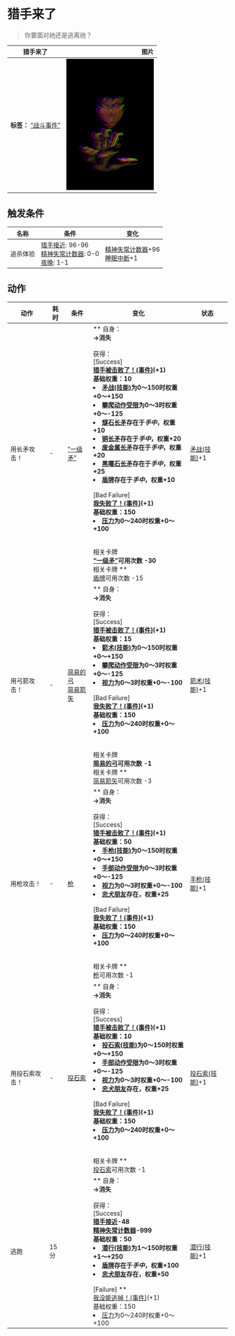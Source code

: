 # 猎手来了  
> 你要面对祂还是逃离祂？  
  
  猎手来了  |   图片   
 ----  |  ----:   
 **标签：**	[“战斗事件”](tag_FightEvent.md)  |  <img decoding="async" src="Sprite/Hunter.png" href="a.md" style="max-width:300px;max-height:300px;">   
  
## 触发条件  
名称  |  条件  |  变化  
----  |  ----  |  ----  
追杀体验  |  [猎手接近](HuntersProximity.md): 96-96<br>[精神失常计数器](PsychoCounter.md): 0-0<br>[夜晚](IsNight.md): 1-1  |  [精神失常计数器](PsychoCounter.md)+96<br>[睡眠中断](SleepInterrupt.md)+1  
## 动作  
动作  |  耗时  |  条件  |  变化  |  状态  
----  |  ----  |  ----  |  ----  |  ----  
用长矛攻击！<br>  |  -  |  [“一级矛”](tag_Spear.md)  |  ** 自身：**<br>→消失<br><br>** 获得： **<br>** [Success] **<br>  [猎手被击败了！(事件)](Event_HunterFightSuccess.md)(+1)<br>基础权重：10<li>[矛战(技能)](Skill_SpearFighting.md)为0～150时权重+0～+150</li><li>[攀爬动作受限](ModifierClimb.md)为0～3时权重+0～-125</li><li>[燧石长矛](SpearFlint.md)存在于*手中*，权重+10</li><li>[铜长矛](SpearCopper.md)存在于*手中*，权重+20</li><li>[废金属长矛](SpearScrap.md)存在于*手中*，权重+20</li><li>[黑曜石长矛](SpearObsidian.md)存在于*手中*，权重+25</li><li>[盾牌](Shield.md)存在于*手中*，权重+10</li><br>** [Bad Failure] **<br>  [我失败了！(事件)](Event_HunterFightBadFailure.md)(+1)<br>基础权重：150<li>[压力](Stress.md)为0～240时权重+0～+100</li><br><br>** 相关卡牌 **<br>[“一级矛”](tag_Spear.md)可用次数  -30<br>** 相关卡牌 **<br>[盾牌](Shield.md)可用次数  -15  |  [矛战(技能)](Skill_SpearFighting.md)+1  
用弓箭攻击！<br>  |  -  |  [简易的弓](BowRustic.md)<br>[简易箭矢](ArrowSimple.md)  |  ** 自身：**<br>→消失<br><br>** 获得： **<br>** [Success] **<br>  [猎手被击败了！(事件)](Event_HunterFightSuccess.md)(+1)<br>基础权重：15<li>[箭术(技能)](Skill_Archery.md)为0～150时权重+0～+150</li><li>[攀爬动作受限](ModifierClimb.md)为0～3时权重+0～-125</li><li>[视力](Myopia.md)为0～3时权重+0～-100</li><br>** [Bad Failure] **<br>  [我失败了！(事件)](Event_HunterFightBadFailure.md)(+1)<br>基础权重：150<li>[压力](Stress.md)为0～240时权重+0～+100</li><br><br>** 相关卡牌 **<br>[简易的弓](BowRustic.md)可用次数  -1<br>** 相关卡牌 **<br>[简易箭矢](ArrowSimple.md)可用次数  -3  |  [箭术(技能)](Skill_Archery.md)+1  
用枪攻击！<br>  |  -  |  [枪](Gun.md)  |  ** 自身：**<br>→消失<br><br>** 获得： **<br>** [Success] **<br>  [猎手被击败了！(事件)](Event_HunterFightSuccess.md)(+1)<br>基础权重：50<li>[手枪(技能)](Skill_Handguns.md)为0～150时权重+0～+150</li><li>[手部动作受限](ModifierHand.md)为0～3时权重+0～-125</li><li>[视力](Myopia.md)为0～3时权重+0～-100</li><li>[忠犬朋友](DogFriend.md)存在，权重+25</li><br>** [Bad Failure] **<br>  [我失败了！(事件)](Event_HunterFightBadFailure.md)(+1)<br>基础权重：150<li>[压力](Stress.md)为0～240时权重+0～+100</li><br><br>** 相关卡牌 **<br>[枪](Gun.md)可用次数  -1  |  [手枪(技能)](Skill_Handguns.md)+1  
用投石索攻击！<br>  |  -  |  [投石索](Sling.md)  |  ** 自身：**<br>→消失<br><br>** 获得： **<br>** [Success] **<br>  [猎手被击败了！(事件)](Event_HunterFightSuccess.md)(+1)<br>基础权重：10<li>[投石索(技能)](Skill_Sling.md)为0～150时权重+0～+150</li><li>[手部动作受限](ModifierHand.md)为0～3时权重+0～-125</li><li>[视力](Myopia.md)为0～3时权重+0～-100</li><li>[忠犬朋友](DogFriend.md)存在，权重+25</li><br>** [Bad Failure] **<br>  [我失败了！(事件)](Event_HunterFightBadFailure.md)(+1)<br>基础权重：150<li>[压力](Stress.md)为0～240时权重+0～+100</li><br><br>** 相关卡牌 **<br>[投石索](Sling.md)可用次数  -1  |  [投石索(技能)](Skill_Sling.md)+1  
逃跑<br>  |  15分  |    |  ** 自身：**<br>→消失<br><br>** 获得： **<br>** [Success] **<br>[猎手接近](HuntersProximity.md)-48<br>[精神失常计数器](PsychoCounter.md)-999<br>基础权重：50<li>[潜行(技能)](Skill_Stealth.md)为1～150时权重+1～+250</li><li>[盾牌](Shield.md)存在于*手中*，权重+100</li><li>[忠犬朋友](DogFriend.md)存在，权重+50</li><br>** [Failure] **<br>  [我没能逃掉！(事件)](Event_HunterFightFailedRetreat.md)(+1)<br>基础权重：150<li>[压力](Stress.md)为0～240时权重+0～+100</li>  |  [潜行(技能)](Skill_Stealth.md)+1  


<script>document.title="猎手来了 - 卡牌生存百科 Card Survival Wiki";</script>